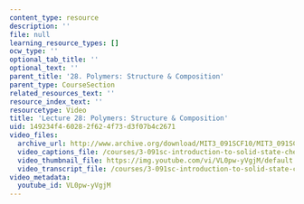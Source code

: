 ```yaml
---
content_type: resource
description: ''
file: null
learning_resource_types: []
ocw_type: ''
optional_tab_title: ''
optional_text: ''
parent_title: '28. Polymers: Structure & Composition'
parent_type: CourseSection
related_resources_text: ''
resource_index_text: ''
resourcetype: Video
title: 'Lecture 28: Polymers: Structure & Composition'
uid: 149234f4-6028-2f62-4f73-d3f07b4c2671
video_files:
  archive_url: http://www.archive.org/download/MIT3_091SCF10/MIT3_091SCF10lec28_300k.mp4
  video_captions_file: /courses/3-091sc-introduction-to-solid-state-chemistry-fall-2010/a8141f2e5adb5976885151819dd4f6f1_VL0pw-yVgjM.vtt
  video_thumbnail_file: https://img.youtube.com/vi/VL0pw-yVgjM/default.jpg
  video_transcript_file: /courses/3-091sc-introduction-to-solid-state-chemistry-fall-2010/713ddd67f7ccad603d08b2a6a3b60f08_VL0pw-yVgjM.pdf
video_metadata:
  youtube_id: VL0pw-yVgjM
---
```

